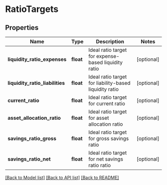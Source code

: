 # RatioTargets

## Properties
Name | Type | Description | Notes
------------ | ------------- | ------------- | -------------
**liquidity_ratio_expenses** | **float** | Ideal ratio target for expense-based liquidity ratio | [optional] 
**liquidity_ratio_liabilities** | **float** | Ideal ratio target for liability-based liquidity ratio | [optional] 
**current_ratio** | **float** | Ideal ratio target for current ratio | [optional] 
**asset_allocation_ratio** | **float** | Ideal ratio target for asset allocation ratio | [optional] 
**savings_ratio_gross** | **float** | Ideal ratio target for gross savings ratio | [optional] 
**savings_ratio_net** | **float** | Ideal ratio target for net savings ratio ratio | [optional] 

[[Back to Model list]](../README.md#documentation-for-models) [[Back to API list]](../README.md#documentation-for-api-endpoints) [[Back to README]](../README.md)


